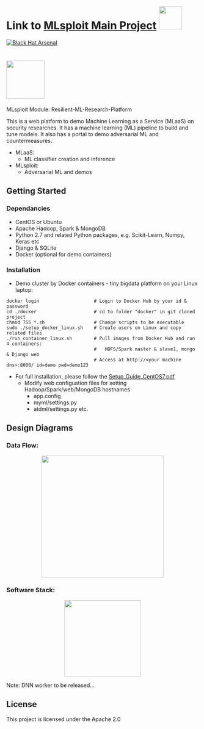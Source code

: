 
# Link to [MLsploit Main Project](https://github.com/mlsploit) <img src="../master/atdml/static/atdml/img/mlsploit.png" height="60"></img> 

[![Black Hat Arsenal](https://raw.githubusercontent.com/toolswatch/badges/master/arsenal/usa/2018.svg?sanitize=true)](http://www.toolswatch.org/2018/05/black-hat-arsenal-usa-2018-the-w0w-lineup/)
# <img src="../master/atdml/static/atdml/img/mlaas.png" height="100"></img> 
MLsploit Module: Resilient-ML-Research-Platform  

This is a web platform to demo Machine Learning as a Service (MLaaS) on security researches. 
It has a machine learning (ML) pipeline to build and tune models. It also has a portal to demo adversarial ML and countermeasures.

* MLaaS:
  - ML classifier creation and inference 
* MLsploit:
  - Adversarial ML and demos

## Getting Started
### Dependancies
* CentOS or Ubuntu
* Apache Hadoop, Spark & MongoDB
* Python 2.7 and related Python packages, e.g. Scikit-Learn, Numpy, Keras etc 
* Django & SQLite
* Docker (optional for demo containers)

### Installation
* Demo cluster by Docker containers - tiny bigdata platform on your Linux laptop:
```
docker login                    # Login to Docker Hub by your id & password
cd ./docker                     # cd to folder "docker" in git cloned project
chmod 755 *.sh                  # Change scripts to be executable
sudo ./setup_docker_linux.sh    # Create users on Linux and copy related files
./run_container_linux.sh        # Pull images from Docker Hub and run 4 containers:
                                #   HDFS/Spark master & slave1, mongo & Django web 
                                # Access at http://<your machine dns>:8000/ id=demo pwd=demo123
```
* For full installation, please follow the [Setup_Guide_CentOS7.pdf](Setup_Guide_CentOS7.pdf) 
  - Modify web configuation files for setting Hadoop/Spark/web/MongoDB hostnames
    * app.config
    * myml/settings.py
    * atdml/settings.py etc.

## Design Diagrams
### Data Flow:
<p align="center">
  <img src="../master/atdml/static/atdml/img/mlaas_arch_gpu.png" height="320">
</p>

### Software Stack:
<p align="center">
  <img src="../master/atdml/static/atdml/img/sw_stack.png" height="200">
</p>
Note: DNN worker to be released...

## License
This project is licensed under the Apache 2.0 


